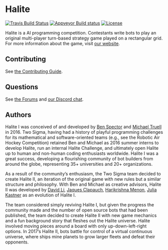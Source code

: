 # Halite

[![Travis Build Status](https://travis-ci.org/HaliteChallenge/Halite-II.svg?branch=master)](https://travis-ci.org/HaliteChallenge/Halite-II)
[![Appveyor Build status](https://ci.appveyor.com/api/projects/status/yfjnkbkso6rr9lfr?svg=true)](https://ci.appveyor.com/project/Halite/halite-ii-kpb3g)
[![License](https://img.shields.io/badge/license-MIT-blue.svg)](https://raw.githubusercontent.com/HaliteChallenge/Halite/master/LICENSE)

Halite is a AI programming competition. Contestants write bots to play an original multi-player turn-based strategy game played on a rectangular grid. For more information about the game, visit [our website](http://halite.io).

## Contributing

See [the Contributing Guide](CONTRIBUTING.md).

## Questions

See [the Forums](http://forums.halite.io) and [our Discord chat](https://discordapp.com/invite/rbVDB4n).

## Authors

Halite I was conceived of and developed by [Ben Spector](https://github.com/Sydriax) and [Michael Truell](https://github.com/truell20) in 2016. Two Sigma, having had a history of playful programming challenges for its mathematical and software-oriented teams (e.g., see the Robotic Air Hockey Competition) retained Ben and Michael as 2016 summer interns to develop Halite, run an internal Halite Challenge, and ultimately open Halite up to human and non-human coding enthusiasts worldwide. Halite I was a great success, developing a flourishing community of bot builders from around the globe, representing 35+ universities and 20+ organizations.

As a result of the community’s enthusiasm, the Two Sigma team decided to create Halite II, an iteration of the original game with new rules but a similar structure and philosophy. With Ben and Michael as creative advisors, Halite II was developed by [David Li](https://github.com/lidavidm), [Jaques Clapauch](https://github.com/j-clap), [Harikrishna Menon](https://github.com/harikmenon), [Julia Kastner](https://github.com/julskast) as an evolution of Halite I. 

The team considered simply reviving Halite I, but given the progress the community made and the number of open source bots that had been published, the team decided to create Halite II with new game mechanics and a fun background story that fleshes out the Halite universe. Halite involved moving pieces around a board with only up-down-left-right options. In 2017’s Halite II, bots battle for control of a virtual continuous universe, where ships mine planets to grow larger fleets and defeat their opponents.
